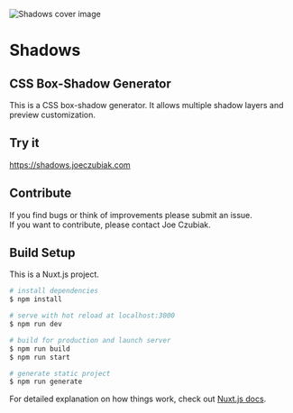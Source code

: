 ![Shadows cover image](https://shadows.joeczubiak.com/shadows-social-image.png)    
# Shadows
## CSS Box-Shadow Generator

This is a CSS box-shadow generator. It allows multiple shadow layers and preview customization.

## Try it 
https://shadows.joeczubiak.com


## Contribute
If you find bugs or think of improvements please submit an issue.    
If you want to contribute, please contact Joe Czubiak.  

## Build Setup
This is a Nuxt.js project.    

```bash
# install dependencies
$ npm install

# serve with hot reload at localhost:3000
$ npm run dev

# build for production and launch server
$ npm run build
$ npm run start

# generate static project
$ npm run generate
```

For detailed explanation on how things work, check out [Nuxt.js docs](https://nuxtjs.org).
